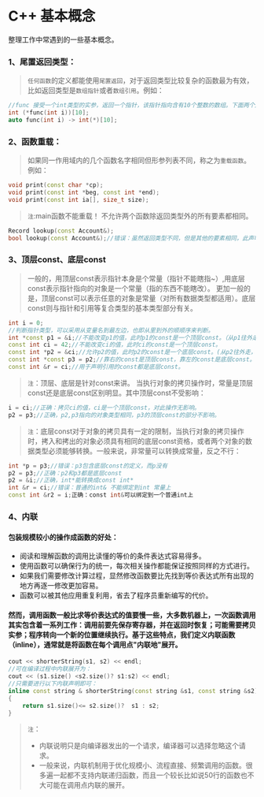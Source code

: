 # C++ 基本概念
整理工作中常遇到的一些基本概念。  
### 1、尾置返回类型：
>`任何函数`的定义都能使用`尾置返回`，对于返回类型比较复杂的函数最为有效，比如返回类型是`数组指针`或者`数组引用`。例如：  
```C++
//func 接受一个int类型的实参，返回一个指针，该指针指向含有10个整数的数组。下面两个声明等价。
int (*func(int i))[10];
auto func(int i) -> int(*)[10];
```
### 2、函数重载：
>如果同一作用域内的几个函数名字相同但形参列表不同，称之为`重载函数`。例如：
```C++
void print(const char *cp);
void print(const int *beg, const int *end);
void print(const int ia[], size_t size);
```
>`注`:main函数不能重载！
>不允许两个函数除返回类型外的所有要素都相同。
```C++
Record lookup(const Account&);
bool lookup(const Account&);//错误：虽然返回类型不同，但是其他的要素相同，此声明错误。
```
### 3、顶层const、底层const
>一般的，用顶层const表示指针本身是个常量（指针不能瞎指~）,用底层const表示指针指向的对象是一个常量（指的东西不能瞎改）。
>更加一般的是，顶层const可以表示任意的对象是常量（对所有数据类型都适用）。底层const则与指针和引用等复合类型的基本类型部分有关。
```C++
int i = 0;
//判断指针类型，可以采用从变量名到最左边，也即从里到外的顺顺序来判断。
int *const p1 = &i;//不能改变p1的值，此时p1的const是一个顶层const。（从p1往外走，先碰到const表示p1的const是不可改变的顶层const）
const int ci = 42;//不能改变ci的值，此时ci的const是一个顶层const。
const int *p2 = &ci;//允许p2的值，此时p2的const是一个底层const。(从p2往外走，先碰到*表示p2首先是个可变指针，再碰到const，表示p2指向的值不可改变也即指向一个常量,即此const为底层const)
const int *const p3 = p2;//靠右的const是顶层const，靠左的const是底层const。
const int &r = ci;//用于声明引用的const都是底层const。
```
>`注`：顶层、底层是针对const来讲。
>当执行对象的拷贝操作时，常量是顶层const还是底层const区别明显。其中顶层const不受影响：
```C++
i = ci;//正确：拷贝ci的值，ci是一个顶层const，对此操作无影响。
p2 = p3;//正确，p2,p3指向的对象类型相同，p3的顶层const的部分不影响。
```
>`注`：底层const对于对象的拷贝具有一定的限制，当执行对象的拷贝操作时，拷入和拷出的对象必须具有相同的底层const资格，或者两个对象的数据类型必须能够转换。一般来说，非常量可以转换成常量，反之不行：
```C++
int *p = p3;//错误：p3包含底层const的定义，而p没有
p2 = p3;//正确：p2和p3都是底层const
p2 = &i;//正确，int*能转换成const int*
int &r = ci;//错误：普通的int& 不能绑定到int 常量上
const int &r2 = i;正确：const int&可以绑定到一个普通int上
```
### 4、内联
#### 包装规模较小的操作成函数的好处：
* 阅读和理解函数的调用比读懂的等价的条件表达式容易得多。
* 使用函数可以确保行为的统一，每次相关操作都能保证按照同样的方式进行。
* 如果我们需要修改计算过程，显然修改函数要比先找到等价表达式所有出现的地方再逐一修改更加容易。
* 函数可以被其他应用重复利用，省去了程序员重新编写的代价。
#### 然而，调用函数一般比求等价表达式的值要慢一些，大多数机器上，一次函数调用其实包含着一系列工作：调用前要先保存寄存器，并在返回时恢复；可能需要拷贝实参；程序转向一个新的位置继续执行。基于这些特点，我们定义内联函数（inline），通常就是将函数在每个调用点"内联地"展开。
```C++
cout << shorterString(s1, s2) << endl;
//可在编译过程中内联展开为：
cout << (s1.size() <s2.size()? s1:s2) << endl;
//只需要进行以下内联声明即可：
inline const string & shorterString(const string &s1, const string &s2)
{
    return s1.size()<= s2.size()?  s1 : s2;
}
```
>`注`：
>* 内联说明只是向编译器发出的一个请求，编译器可以选择忽略这个请求。
>* 一般来说，内联机制用于优化规模小、流程直接、频繁调用的函数。很多遍一起都不支持内联递归函数，而且一个较长比如说50行的函数也不大可能在调用点内联的展开。
